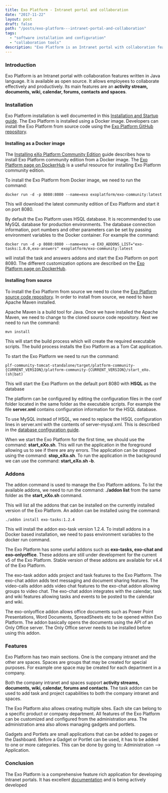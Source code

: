 ```yaml
---
title: Exo Platform - Intranet portal and collaboration
date: "2017-11-22"
layout: post
draft: false
path: "/posts/exo-platform---intranet-portal-and-collaboration"
tags:
  - "software installation and configuration"
  - "collaboration tools"
description: "Exo Platform is an Intranet portal with collaboration features written in Java language. It is available as open source. It allows employees to collaborate effectively and productively. Its main features are an activity stream, documents, wiki, calendar, forums, contacts and spaces."
---
```


### Introduction
Exo Platform is an Intranet portal with collaboration features written in Java language. It is available as open source. It allows employees to collaborate effectively and productively. Its main features are an **activity stream, documents, wiki, calendar, forums, contacts and spaces**.

### Installation
Exo Platform installation is well documented in this [Installation and Startup guide](https://docs.exoplatform.org/PLF50/PLFAdminGuide.InstallationAndStartup.html). The Exo Platform is installed using a Docker image. Developers can install the Exo Platform from source code using the [Exo Platform GitHub repository](https://github.com/exoplatform/platform-public-distributions).

#### Installing as a Docker image
The [Installing eXo Platform Community Edition](https://docs.exoplatform.org/PLF50/PLFAdminGuide.InstallationAndStartup.CommunityEdition.html) guide describes how to install Exo Platform community edition from a Docker image. The [Exo Platform page on DockerHub](https://hub.docker.com/r/exoplatform/exo-community/) is a useful resource for installing Exo Platform community edition.

To install the Exo Platform from Docker image, we need to run the command:

```
docker run -d -p 8080:8080 --name=exo exoplatform/exo-community:latest
```

This will download the latest community edition of Exo Platform and start it on port 8080.

By default the Exo Platform uses HSQL database. It is recommended to use MySQL database for production environments. The database connection information, port numbers and other parameters can be set by passing environment variables to the Docker container. For example the command:

```
docker run -d -p 8080:8080 --name=exo -e EXO_ADDONS_LIST="exo-tasks:1.0.0,exo-answers" exoplatform/exo-community:latest
```

will install the task and answers addons and start the Exo Platform on port 8080. The different customization options are described on the [Exo Platform page on DockerHub](https://hub.docker.com/r/exoplatform/exo-community/).

#### Installing from source
To install the Exo Platform from source we need to clone the [Exo Platform source code repository](https://github.com/exoplatform/platform-public-distributions). In order to install from source, we need to have Apache Maven installed.

Apache Maven is a build tool for Java. Once we have installed the Apache Maven, we need to change to the cloned source code repository. Next we need to run the command:

```
mvn install
```

This will start the build process which will create the required executable scripts. The build process installs the Exo Platform as a Tom Cat application.

To start the Exo Platform we need to run the command:

```
plf-community-tomcat-standalone/target/platform-community-{CURRENT_VERSION}/platform-community-{CURRENT_VERSION}/start_eXo.(sh|bat)
```

This will start the Exo Platform on the default port 8080 with **HSQL** as the database

The platform can be configured by editing the configuration files in the conf folder located in the same folder as the executable scripts. For example the file **server.xml** contains configuration information for the HSQL database.

To use MySQL instead of HSQL, we need to replace the HSQL configuration lines in server.xml with the contents of server-mysql.xml. This is described in the [database configuration guide](https://docs.exoplatform.org/PLF50/PLFAdminGuide.Database.html).

When we start the Exo Platform for the first time, we should use the command: **start_eXo.sh**. This will run the application in the foreground allowing us to see if there are any errors. The application can be stopped using the command: **stop_eXo.sh**. To run the application in the background we can use the command: **start_eXo.sh -b**.

### Addons
The addon command is used to manage the Exo Platform addons. To list the available addons, we need to run the command: **./addon list** from the same folder as the **start_eXo.sh** command.

This will list all the addons that can be installed on the currently installed version of the Exo Platform. An addon can be installed using the command:

```
./addon install exo-tasks:1.2.4
```

This will install the addon exo-task version 1.2.4. To install addons in a Docker based installation, we need to pass environment variables to the docker run command.

The Exo Platform has some useful addons such as **exo-tasks, exo-chat and exo-onlyoffice**. These addons are still under development for the current v5 of the Exo Platform. Stable version of these addons are available for v4.4 of the Exo Platform.

The exo-task addon adds project and task features to the Exo Platform. The exo-chat addon adds text messaging and document sharing features. The video-calls addon adds video chat features to the exo-chat addon allowing groups to video chat. The exo-chat addon integrates with the calendar, task and wiki features allowing tasks and events to be posted to the calendar and wiki.

The exo-onlyoffice addon allows office documents such as Power Point Presentations, Word Documents, SpreadSheets etc to be opened within Exo Platform. The addon basically opens the documents using the API of an Only Office server. The Only Office server needs to be installed before using this addon.

### Features
Exo Platform has two main sections. One is the company intranet and the other are spaces. Spaces are groups that may be created for special purposes. For example one space may be created for each department in a company.

Both the company intranet and spaces support **activity streams, documents, wiki, calendar, forums and contacts**. The task addon can be used to add task and project capabilities to both the company intranet and spaces.

The Exo Platform also allows creating multiple sites. Each site can belong to a specific product or company department. All features of the Exo Platform can be customized and configured from the administration area. The administration area also allows managing gadgets and portlets.

Gadgets and Portlets are small applications that can be added to pages or the Dashboard. Before a Gadget or Portlet can be used, it has to be added to one or more categories. This can be done by going to: Administration --> Application.

### Conclusion
The Exo Platform is a comprehensive feature rich application for developing Intranet portals. It has excellent [documentation](https://docs.exoplatform.org) and is being actively developed
